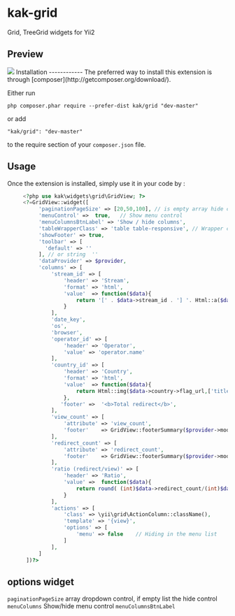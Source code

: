 # kak-grid
Grid, TreeGrid widgets for Yii2

Preview
-----------
<img src="https://lh3.googleusercontent.com/-ViaLrNwzD_8/Vb9fHnWvtPI/AAAAAAAAAEQ/sFC83sEAMhY/s480-Ic42/kakGridPreview.png">
Installation
------------
The preferred way to install this extension is through [composer](http://getcomposer.org/download/).

Either run

```
php composer.phar require --prefer-dist kak/grid "dev-master"
```

or add

```
"kak/grid": "dev-master"
```

to the require section of your `composer.json` file.

Usage
-----
Once the extension is installed, simply use it in your code by  :
```php
     <?php use kak\widgets\grid\GridView; ?>
     <?=GridView::widget([
          'paginationPageSize' => [20,50,100], // is empty array hide control
          'menuControl' =>  true,   // Show menu control
          'menuColumnsBtnLabel' => 'Show / hide columns',
          'tableWrapperClass' => 'table table-responsive', // Wrapper class for table, if not defined not rendered.
          'showFooter' => true,
          'toolbar' => [
            'default' => ''
          ], // or string  ''
          'dataProvider' => $provider,
          'columns' => [
              'stream_id' => [
                  'header' => 'Stream',
                  'format' => 'html',
                  'value'  => function($data){
                      return '[' . $data->stream_id . '] '. Html::a($data->stream->name,['/dashboard/stream/update', 'id' => $data->stream->id ]);
                  }
              ],
              'date_key',
              'os',
              'browser',
              'operator_id' => [
                  'header' => 'Operator',
                  'value' => 'operator.name'
              ],
              'country_id' => [
                  'header' => 'Country',
                  'format' => 'html',
                  'value'  => function($data){
                      return Html::img($data->country->flag_url,['title' => $data->country->name_ru]);
                  },
                 'footer' =>  '<b>Total redirect</b>',
              ],
              'view_count' => [
                  'attribute' => 'view_count',
                  'footer'    => GridView::footerSummary($provider->models,'view_count',GridView::SUMMARY_SUM),   // helper calculating function
              ],
              'redirect_count' => [
                  'attribute' => 'redirect_count',
                  'footer'    => GridView::footerSummary($provider->models,'redirect_count',GridView::SUMMARY_SUM),
              ],
              'ratio (redirect/view)' => [
                  'header' => 'Ratio',
                  'value' =>  function($data){
                      return round( (int)$data->redirect_count/(int)$data->view_count ,2);
                  }
              ],
              'actions' => [
                  'class' => \yii\grid\ActionColumn::className(),
                  'template' => '{view}',
                  'options' => [
                      'menu' => false    // Hiding in the menu list
                  ]
              ],
          ]
      ])?>
```

## options widget
 `paginationPageSize`  array  dropdown control, if empty list the hide control
 `menuColumns`  Show/hide menu control
 `menuColumnsBtnLabel` 




